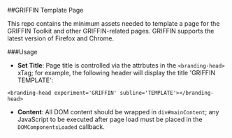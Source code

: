 ##GRIFFIN Template Page

This repo contains the minimum assets needed to template a page for the GRIFFIN Toolkit and other GRIFFIN-related pages.  GRIFFIN supports the latest version of Firefox and Chrome.

###Usage

  - **Set Title**: Page title is controlled via the attrbutes in the `<branding-head>` xTag; for example, the following header will display the title 'GRIFFIN TEMPLATE':
```
<branding-head experiment='GRIFFIN' subline='TEMPLATE'></branding-head>
```

  - **Content**: All DOM content should be wrapped in `div#mainContent`; any JavaScript to be executed after page load must be placed in the `DOMComponentsLoaded` callback.